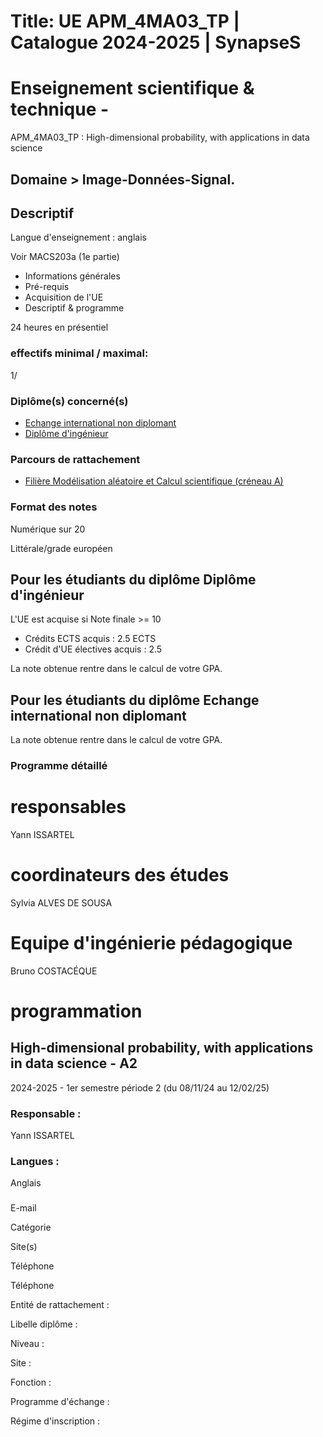 # Title: UE APM_4MA03_TP | Catalogue 2024-2025 | SynapseS

#  [ ](/catalogue/2024-2025) Enseignement scientifique & technique \-
APM_4MA03_TP : High-dimensional probability, with applications in data science

## Domaine > Image-Données-Signal.

## Descriptif

Langue d'enseignement : anglais

Voir MACS203a (1e partie)

  * Informations générales
  * Pré-requis
  * Acquisition de l'UE
  * Descriptif & programme

24 heures en présentiel

### effectifs minimal / maximal:

1/

### Diplôme(s) concerné(s)

  * [Echange international non diplomant](/catalogue/2024-2025/diplome/1/PEI-echange-international-non-diplomant)
  * [Diplôme d'ingénieur](/catalogue/2024-2025/diplome/4/ING-diplome-d-ingenieur)

### Parcours de rattachement

  * [Filière Modélisation aléatoire et Calcul scientifique (créneau A)](/catalogue/2024-2025/parcours/1373/MACS-filiere-modelisation-aleatoire-et-calcul-scientifique-creneau-a)

### Format des notes

Numérique sur 20

Littérale/grade européen

## Pour les étudiants du diplôme Diplôme d'ingénieur

L'UE est acquise si Note finale >= 10

  * Crédits ECTS acquis : 2.5 ECTS
  * Crédit d'UE électives acquis : 2.5

La note obtenue rentre dans le calcul de votre GPA.

## Pour les étudiants du diplôme Echange international non diplomant

La note obtenue rentre dans le calcul de votre GPA.

### Programme détaillé

# responsables

Yann ISSARTEL

# coordinateurs des études

Sylvia ALVES DE SOUSA

# Equipe d'ingénierie pédagogique

Bruno COSTACÉQUE

# programmation

## High-dimensional probability, with applications in data science - A2

2024-2025 - 1er semestre période 2 (du 08/11/24 au 12/02/25)

### Responsable :

Yann ISSARTEL

### Langues :

Anglais

###

E-mail

Catégorie

Site(s)

Téléphone

Téléphone

Entité de rattachement :

Libelle diplôme :

Niveau :

Site :

Fonction :

Programme d'échange :

Régime d'inscription :

